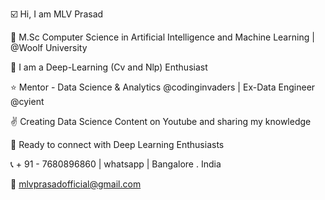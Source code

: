 ☑️ Hi, I am MLV Prasad 

🥇 M.Sc Computer Science in Artificial Intelligence and Machine Learning | @Woolf University

💫 I am a Deep-Learning (Cv and Nlp) Enthusiast

⭐ Mentor - Data Science & Analytics @codinginvaders | Ex-Data Engineer @cyient

✌️ Creating Data Science Content on Youtube and sharing my knowledge

🤝 Ready to connect with Deep Learning Enthusiasts 

📞 + 91 - 7680896860 | whatsapp | Bangalore . India

📩 mlvprasadofficial@gmail.com

